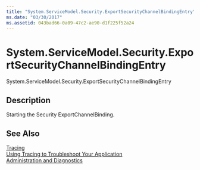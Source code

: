 ```yaml
---
title: "System.ServiceModel.Security.ExportSecurityChannelBindingEntry"
ms.date: "03/30/2017"
ms.assetid: 043bad66-0a09-47c2-ae90-d1f225f52a24
---
```

# System.ServiceModel.Security.ExportSecurityChannelBindingEntry
System.ServiceModel.Security.ExportSecurityChannelBindingEntry  
  
## Description  
 Starting the Security ExportChannelBinding.  
  
## See Also  
 [Tracing](../../../../../docs/framework/wcf/diagnostics/tracing/index.md)  
 [Using Tracing to Troubleshoot Your Application](../../../../../docs/framework/wcf/diagnostics/tracing/using-tracing-to-troubleshoot-your-application.md)  
 [Administration and Diagnostics](../../../../../docs/framework/wcf/diagnostics/index.md)

